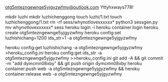 otg5mtezngewnge5yjgyzwfmy@outlook.com
Yttyhxways778!

mkdir luzhi
mkdir luzhichenggong
touch luzhi/1.txt
touch luzhichenggong/1.txt
rm -rf sess/whynotlovexxxxxx*
python3 sessgen.py
mv whynotlovexxxxxx* sess
heroku login -i
heroku container:login
heroku create otg5mtezngewnge5yjgyzwfmy
heroku config:set luzhishichang=1200 ids_str=1 -a otg5mtezngewnge5yjgyzwfmy

heroku config:get luzhishichang -a otg5mtezngewnge5yjgyzwfmy >heroku_config.ini
heroku config:get ids_str -a otg5mtezngewnge5yjgyzwfmy >>heroku_config.ini
git add -A && git commit -m "add dymcmn08xby" && git push origin dymcmn08xby
heroku container:push web -a otg5mtezngewnge5yjgyzwfmy && heroku container:release web -a otg5mtezngewnge5yjgyzwfmy